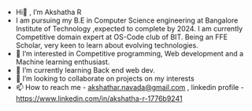 - Hi👋 , I’m Akshatha R
- I am pursuing my B.E in Computer Science engineering at Bangalore Institute of Technology ,expected to complete by 2024. I am currently Competitive domain expert at OS-Code club of BIT. Being an FFE Scholar, very keen to learn about evolving technologies.
- 👀 I’m interested in Competitive programming, Web development and a Machine learning enthusiast.
- 🌱 I’m currently learning Back end web dev.
- 💞️ I’m looking to collaborate on projects on my interests
- 📫 How to reach me - akshathar.navada@gmail.com , linkedin profile - https://www.linkedin.com/in/akshatha-r-1776b9241

<!---
akshathar-navada/akshathar-navada is a ✨ special ✨ repository because its `README.md` (this file) appears on your GitHub profile.
You can click the Preview link to take a look at your changes.
--->
